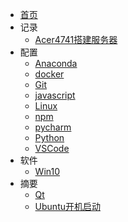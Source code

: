 * [首页](/)
* 记录
  * [Acer4741搭建服务器](record/Acer4741搭建服务器)
* 配置
  * [Anaconda](config/Anaconda)
  * [docker](config/docker)
  * [Git](config/Git)
  * [javascript](config/javascript)
  * [Linux](config/Linux)
  * [npm](config/npm)
  * [pycharm](config/pycharm)
  * [Python](config/Python)
  * [VSCode](config/VSCode)
* 软件
  * [Win10](software/Win10)
* 摘要
  * [Qt](summary/Qt)
  * [Ubuntu开机启动](summary/Ubuntu开机启动)
